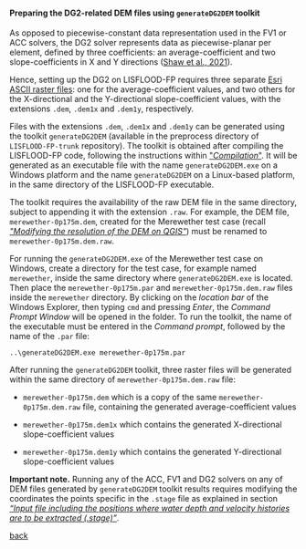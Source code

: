 #### Preparing the DG2-related DEM files using `generateDG2DEM` toolkit

As opposed to piecewise-constant data representation used in the FV1 or ACC solvers, the DG2 solver represents data as piecewise-planar per element, defined by three coefficients: an average-coefficient and two slope-coefficients in X and Y directions ([Shaw et al., 2021](https://gmd.copernicus.org/preprints/gmd-2020-340/)). 

Hence, setting up the DG2 on LISFLOOD-FP requires three separate [Esri ASCII raster files](https://desktop.arcgis.com/en/arcmap/10.3/manage-data/raster-and-images/esri-ascii-raster-format.htm): one for the average-coefficient values, and two others for the X-directional and the Y-directional slope-coefficient values, with the extensions `.dem`, `.dem1x` and `.dem1y`, respectively.

Files with the extensions `.dem`, `.dem1x` and `.dem1y` can be generated using the toolkit `generateDG2DEM` (available in the preprocess directory of `LISFLOOD-FP-trunk` repository). The toolkit is obtained after compiling the LISFLOOD-FP code, following the instructions within ["_Compilation_"](/LISFLOOD8.0.md). It will be generated as an executable file with the name `generateDG2DEM.exe` on a Windows platform and the name `generateDG2DEM` on a Linux-based platform, in the same directory of the LISFLOOD-FP executable.

The toolkit requires the availability of the raw DEM file in the same directory, subject to appending it with the extension `.raw`. For example, the DEM file, `merewether-0p175m.dem`, created for the Merewether test case (recall [*"Modifying the resolution of the DEM on QGIS"*](https://www.seamlesswave.com/Merewether2-2.html)) must be renamed to `merewether-0p175m.dem.raw`. 

For running the `generateDG2DEM.exe` of the Merewether test case on Windows, create a directory for the test case, for example named `merewether`, inside the same directory where `generateDG2DEM.exe` is located. Then place the `merewether-0p175m.par` and `merewether-0p175m.dem.raw` files inside the `merewether` directory. By clicking on the *location bar* of the Windows Explorer, then typing `cmd` and pressing *Enter*, the *Command Prompt Window* will be opened in the folder. To run the toolkit, the name of the executable must be entered in the *Command prompt*, followed by the name of the `.par` file: 
```
..\generateDG2DEM.exe merewether-0p175m.par   
```

After running the `generateDG2DEM` toolkit, three raster files will be generated within the same directory of `merewether-0p175m.dem.raw` file: 

* `merewether-0p175m.dem` which is a copy of the same `merewether-0p175m.dem.raw` file, containing the generated average-coefficient values

* `merewether-0p175m.dem1x` which contains the generated X-directional slope-coefficient values

* `merewether-0p175m.dem1y` which contains the generated Y-directional slope-coefficient values

**Important note.** Running any of the ACC, FV1 and DG2 solvers on any of DEM files generated by `generateDG2DEM` toolkit results requires modifying the coordinates the points specific in the `.stage` file as explained in section [*“Input file including the positions where water depth and velocity histories are to be extracted (.stage)”*](/Merewether1-5.md).

[back](/Merewether2.md)
